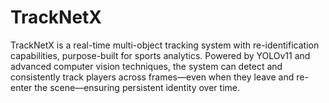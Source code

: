 # TrackNetX
TrackNetX is a real-time multi-object tracking system with re-identification capabilities, purpose-built for sports analytics. Powered by YOLOv11 and advanced computer vision techniques, the system can detect and consistently track players across frames—even when they leave and re-enter the scene—ensuring persistent identity over time.
